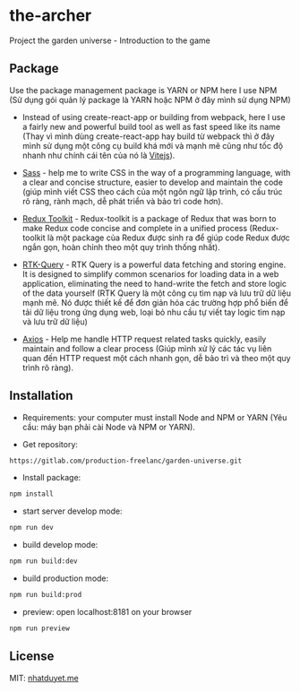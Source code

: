 # the-archer
Project the garden universe - Introduction to the game

## Package
Use the package management package is YARN or NPM here I use NPM (Sử dụng gói quản lý package là YARN hoặc NPM ở đây mình sử dụng NPM)

- Instead of using create-react-app or building from webpack, here I use a fairly new and powerful build tool as well as fast speed like its name (Thay vì mình dùng create-react-app hay build từ webpack thì ở đây mình sử dụng một công cụ build khá mới và mạnh mẽ cũng như tốc độ nhanh như chính cái tên của nó là [Vitejs](https://vitejs.dev/)).

- [Sass](https://sass-lang.com/) - help me to write CSS in the way of a programming language, with a clear and concise structure, easier to develop and maintain the code (giúp mình viết CSS theo cách của một ngôn ngữ lập trình, có cấu trúc rõ ràng, rành mạch, dễ phát triển và bảo trì code hơn).

 - [Redux Toolkit](https://redux-toolkit.js.org/) - Redux-toolkit is a package of Redux that was born to make Redux code concise and complete in a unified process (Redux-toolkit là một package của Redux được sinh ra để  giúp code Redux được ngắn gọn, hoàn chỉnh theo một quy trình thống nhất).

 - [RTK-Query](https://redux-toolkit.js.org/rtk-query/overview) - RTK Query is a powerful data fetching and storing engine. It is designed to simplify common scenarios for loading data in a web application, eliminating the need to hand-write the fetch and store logic of the data yourself (RTK Query là một công cụ tìm nạp và lưu trữ dữ liệu mạnh mẽ. Nó được thiết kế để đơn giản hóa các trường hợp phổ biến để tải dữ liệu trong ứng dụng web, loại bỏ nhu cầu tự viết tay logic tìm nạp và lưu trữ dữ liệu)

 - [Axios](https://axios-http.com/) - Help me handle HTTP request related tasks quickly, easily maintain and follow a clear process (Giúp mình xử lý các tác vụ liên quan đến HTTP request một cách nhanh gọn, dễ bảo trì và theo một quy trình rõ ràng).

## Installation
- Requirements: your computer must install Node and NPM or YARN (Yêu cầu: máy bạn phải cài Node và NPM or YARN).

- Get repository:
```bash
https://gitlab.com/production-freelanc/garden-universe.git
```

- Install package:
```bash
npm install
```

- start server develop mode:
```bash
npm run dev
```

- build develop mode:
```bash
npm run build:dev
```

- build production mode:
```bash
npm run build:prod
```

- preview: open localhost:8181 on your browser
```bash
npm run preview
```

## License
MIT: [nhatduyet.me](https://nhatduyet.me/)

